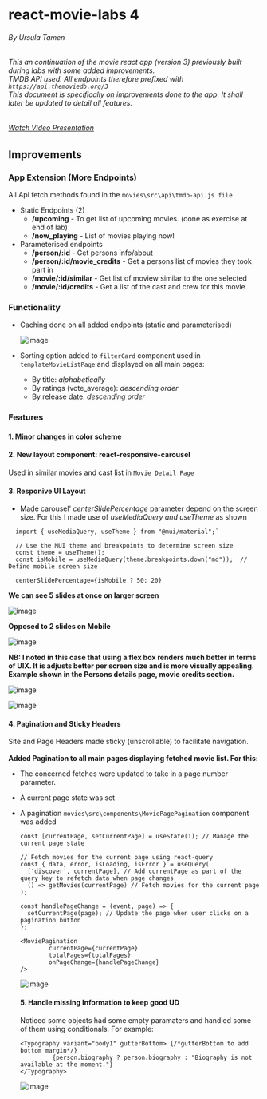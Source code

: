 # react-movie-labs 4
###### By Ursula Tamen
###### This an continuation of the movie react app (version 3) previously built during labs with some added improvements. <br> TMDB API used. All endpoints therefore prefixed with `https://api.themoviedb.org/3`<br>This document is specifically on improvements done to the app. It shall later be updated to detail all features.
###### [Watch Video Presentation](https://youtu.be/91h4hDNPDvk)

## Improvements
### App Extension (More Endpoints)
All Api fetch methods found in the `movies\src\api\tmdb-api.js file` <br>
- Static Endpoints (2) 
  - **/upcoming** - To get list of upcoming movies. (done as exercise at end of lab) 
  - **/now_playing** - List of movies playing now!
- Parameterised endpoints
  -  **/person/:id** - Get persons info/about
  -  **/person/:id/movie_credits** - Get a persons list of movies they took part in
  -  **/movie/:id/similar** - Get list of moview similar to the one selected
  -  **/movie/:id/credits** - Get a list of the cast and crew for this movie
### Functionality
- Caching done on all added endpoints (static and parameterised) <br>
  
  ![image](https://github.com/user-attachments/assets/992433bf-01f9-4858-8089-db3797965db3)

- Sorting option added to `filterCard` component used in `templateMovieListPage` and displayed on all main pages:
  - By title: _alphabetically_
  - By ratings (vote_average): _descending order_
  - By release date: _descending order_

### Features
#### 1. Minor changes in color scheme
#### 2. New layout component: react-responsive-carousel
  Used in similar movies and cast list in `Movie Detail Page`
#### 3. Responive UI Layout
  - Made carousel' _centerSlidePercentage_ parameter depend on the screen size. For this I made use of _useMediaQuery and useTheme_ as shown <br>
```
  import { useMediaQuery, useTheme } from "@mui/material";`

  // Use the MUI theme and breakpoints to determine screen size
  const theme = useTheme();
  const isMobile = useMediaQuery(theme.breakpoints.down("md"));  // Define mobile screen size

  centerSlidePercentage={isMobile ? 50: 20}

```
 **We can see 5 slides at once on larger screen**
 
 
 ![image](https://github.com/user-attachments/assets/ef971ae2-cba3-4b73-9f6c-68ef94135587)
 

 **Opposed to 2 slides on Mobile**

 ![image](https://github.com/user-attachments/assets/5b04dfd1-63ad-4d21-8c85-0c21822094c8)

 **NB: I noted in this case that  using a flex box renders much better in terms of UIX. It is adjusts better per screen size and is more visually appealing. Example shown in the Persons details page, movie credits section.**

 ![image](https://github.com/user-attachments/assets/6e86df2a-0317-46dc-a5a0-222ecb645165)

 ![image](https://github.com/user-attachments/assets/a32d82ee-b270-47be-9b9a-29749781395a)

#### 4. Pagination and Sticky Headers
Site and Page Headers made sticky (unscrollable) to facilitate navigation. <br> <br>
__Added Pagination to all main pages displaying fetched movie list. For this:__ <br>
- The concerned fetches were updated to take in a page number parameter.
- A current page state was set
- A pagination `movies\src\components\MoviePagePagination` component was added

  ```
  const [currentPage, setCurrentPage] = useState(1); // Manage the current page state

  // Fetch movies for the current page using react-query
  const { data, error, isLoading, isError } = useQuery(
    ['discover', currentPage], // Add currentPage as part of the query key to refetch data when page changes
    () => getMovies(currentPage) // Fetch movies for the current page
  );

  const handlePageChange = (event, page) => {
    setCurrentPage(page); // Update the page when user clicks on a pagination button
  };
  
  ```

  ```
  <MoviePagination
          currentPage={currentPage}
          totalPages={totalPages}
          onPageChange={handlePageChange}
  />
  ```

  ![image](https://github.com/user-attachments/assets/046e617f-158e-45a3-997b-5afa269a9cb8)

  #### 5. Handle missing Information to keep good UD
  Noticed some objects had some empty paramaters and handled some of them using conditionals. For example:
  ```
  <Typography variant="body1" gutterBottom> {/*gutterBottom to add bottom margin*/}
           {person.biography ? person.biography : "Biography is not available at the moment."}
  </Typography>
  ```
  ![image](https://github.com/user-attachments/assets/4b8bc10e-3fd1-453d-9b9a-4e7f30aa10ff)







